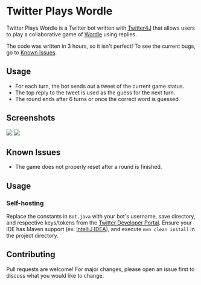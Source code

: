 # Twitter Plays Wordle
 
Twitter Plays Wordle is a Twitter bot written with [Twitter4J](https://github.com/Twitter4J/Twitter4J) that allows users to play a collaborative game of [Wordle](https://www.nytimes.com/games/wordle/index.html) using replies. 

The code was written in 3 hours, so it isn't perfect! To see the current bugs, go to [Known Issues](#known-issues).

## Usage

- For each turn, the bot sends out a tweet of the current game status.
- The top reply to the tweet is used as the guess for the next turn.
- The round ends after 6 turns or once the correct word is guessed.

## Screenshots
![](https://cdn.discordapp.com/attachments/583714435458400291/991129981306548335/unknown.png)
![](https://cdn.discordapp.com/attachments/583714435458400291/991130048155353199/unknown.png)

## Known Issues

- The game does not properly reset after a round is finished.

## Usage
### Self-hosting
Replace the constants in ``Bot.java`` with your bot's username, save directory, and respective keys/tokens from the [Twitter Developer Portal](https://developer.twitter.com/en/dashboard). Ensure your IDE has Maven support (ex: [IntelliJ IDEA](https://www.jetbrains.com/idea/)), and execute ``mvn clean install`` in the project directory.

## Contributing
Pull requests are welcome! For major changes, please open an issue first to discuss what you would like to change.
